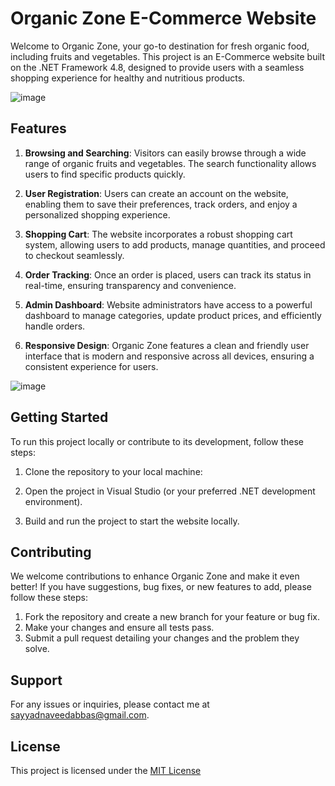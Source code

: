 # Organic Zone E-Commerce Website

Welcome to Organic Zone, your go-to destination for fresh organic food, including fruits and vegetables. This project is an E-Commerce website built on the .NET Framework 4.8, designed to provide users with a seamless shopping experience for healthy and nutritious products.

![image](https://github.com/S-N-Abbas/Organic-Zone/assets/25863738/26ad0a1e-ad2b-4481-93f3-1195866610c0)


## Features

1. **Browsing and Searching**: Visitors can easily browse through a wide range of organic fruits and vegetables. The search functionality allows users to find specific products quickly.

2. **User Registration**: Users can create an account on the website, enabling them to save their preferences, track orders, and enjoy a personalized shopping experience.

3. **Shopping Cart**: The website incorporates a robust shopping cart system, allowing users to add products, manage quantities, and proceed to checkout seamlessly.

4. **Order Tracking**: Once an order is placed, users can track its status in real-time, ensuring transparency and convenience.

5. **Admin Dashboard**: Website administrators have access to a powerful dashboard to manage categories, update product prices, and efficiently handle orders.

6. **Responsive Design**: Organic Zone features a clean and friendly user interface that is modern and responsive across all devices, ensuring a consistent experience for users.

![image](https://github.com/S-N-Abbas/Organic-Zone/assets/25863738/2e41f7fe-923a-40bd-91ff-d7109e6d75fa)


## Getting Started

To run this project locally or contribute to its development, follow these steps:

1. Clone the repository to your local machine: 

2. Open the project in Visual Studio (or your preferred .NET development environment).

3. Build and run the project to start the website locally.

## Contributing

We welcome contributions to enhance Organic Zone and make it even better! If you have suggestions, bug fixes, or new features to add, please follow these steps:

1. Fork the repository and create a new branch for your feature or bug fix.
2. Make your changes and ensure all tests pass.
3. Submit a pull request detailing your changes and the problem they solve.

## Support

For any issues or inquiries, please contact me at sayyadnaveedabbas@gmail.com.

## License

This project is licensed under the [MIT License](https://opensource.org/licenses/MIT)
